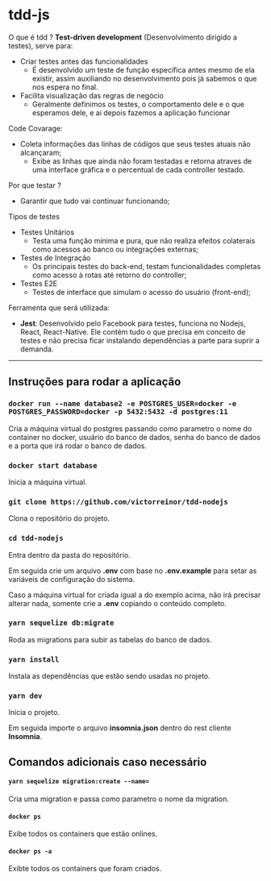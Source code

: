 # tdd-js

O que é tdd ? **Test-driven development** (Desenvolvimento dirigido a testes), serve para:
- Criar testes antes das funcionalidades
  - É desenvolvido um teste de função especifica antes mesmo de ela existir, assim auxiliando no desenvolvimento pois já sabemos o que nos espera no final.
- Facilita visualização das regras de negócio
  - Geralmente definimos os testes, o comportamento dele e o que esperamos dele, e ai depois fazemos a aplicação funcionar

Code Covarage:
- Coleta informações das linhas de códigos que seus testes atuais não alcançaram;
  - Exibe as linhas que ainda não foram testadas e retorna atraves de uma interface gráfica e o percentual de cada controller testado.

Por que testar ?
- Garantir que tudo vai continuar funcionando;

Tipos de testes
- Testes Unitários
  - Testa uma função mínima e pura, que não realiza efeitos colaterais como acessos ao banco ou integrações externas;
- Testes de Integração
  - Os principais testes do back-end, testam funcionalidades completas como acesso à rotas até retorno do controller;
- Testes E2E
  - Testes de interface que simulam o acesso do usuário (front-end);

Ferramenta que será utilizada:
- **Jest**: Desenvolvido pelo Facebook para testes, funciona no Nodejs, React, React-Native. Ele contém tudo o que precisa em conceito de testes e não precisa ficar instalando dependências a parte para suprir a demanda.

---
## Instruções para rodar a aplicação

### `docker run --name database2 -e POSTGRES_USER=docker -e POSTGRES_PASSWORD=docker -p 5432:5432 -d postgres:11`
Cria a máquina virtual do postgres passando como parametro o nome do container no docker, usuário do banco de dados, senha do banco de dados e a porta que irá rodar o banco de dados.

### `docker start database`
Inicia a máquina virtual.

### `git clone https://github.com/victorreinor/tdd-nodejs`
Clona o repositório do projeto.

### `cd tdd-nodejs`
Entra dentro da pasta do repositório.

Em seguida crie um arquivo **.env** com base no **.env.example** para setar as variáveis de configuração do sistema.

Caso a máquina virtual for criada igual a do exemplo acima, não irá precisar alterar nada, somente crie a **.env** copiando o conteúdo completo.

### `yarn sequelize db:migrate`
Roda as migrations para subir as tabelas do banco de dados.

### `yarn install`
Instala as dependências que estão sendo usadas no projeto.

### `yarn dev`
Inicia o projeto.

Em seguida importe o arquivo **insomnia.json** dentro do rest cliente **Insomnia**.

## Comandos adicionais caso necessário

#### `yarn sequelize migration:create --name=`
Cria uma migration e passa como parametro o nome da migration.

#### `docker ps`
Exibe todos os containers que estão onlines.

#### `docker ps -a`
Exibte todos os containers que foram criados.
